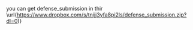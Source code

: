 you can get defense_submission in thir \url{https://www.dropbox.com/s/tnijj3yfa8pi2ls/defense_submission.zip?dl=0)}
